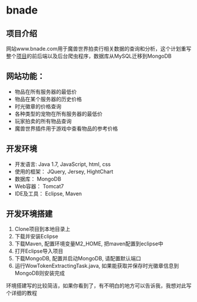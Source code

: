 # bnade

## 项目介绍
网站www.bnade.com用于魔兽世界拍卖行相关数据的查询和分析，这个计划重写整个[项目](https://github.com/liufeng0103/bnade-old)的前后端以及后台爬虫程序，数据库从MySQL迁移到MongoDB

## 网站功能：
- 物品在所有服务器的最低价
- 物品在某个服务器的历史价格
- 时光徽章的价格查询
- 各种类型的宠物在所有服务器的最低价
- 玩家拍卖的所有物品查询
- 魔兽世界插件用于游戏中查看物品的参考价格 

## 开发环境
- 开发语言: Java 1.7, JavaScript, html, css
- 使用的框架： JQuery, Jersey, HightChart
- 数据库： MongoDB
- Web容器： Tomcat7
- IDE及工具： Eclipse, Maven

## 开发环境搭建
1. Clone项目到本地目录上
2. 下载并安装Eclipse
3. 下载Maven, 配置环境变量M2_HOME, 把maven配置到eclipse中
4. 打开Eclipse导入项目
5. 下载MongoDB, 配置并启动MongoDB, 请配置默认端口
6. 运行WowTokenExtractingTask.java, 如果能获取并保存时光徽章信息到MongoDB则安装完成

环境搭建写的比较简洁，如果你看到了，有不明白的地方可以告诉我，我想对此写个详细的教程





